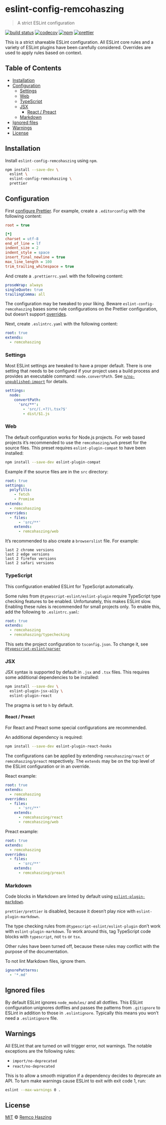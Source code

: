 # eslint-config-remcohaszing

> A strict ESLint configuration

[![build status](https://github.com/remcohaszing/eslint-config-remcohaszing/workflows/ci/badge.svg)](https://github.com/remcohaszing/eslint-config-remcohaszing/actions)
[![codecov](https://codecov.io/gh/remcohaszing/eslint-config-remcohaszing/branch/main/graph/badge.svg)](https://codecov.io/gh/remcohaszing/eslint-config-remcohaszing)
[![npm](https://img.shields.io/npm/v/eslint-config-remcohaszing)](https://www.npmjs.com/package/eslint-config-remcohaszing)
[![prettier](https://img.shields.io/badge/code_style-prettier-ff69b4.svg)](https://prettier.io)

This is a strict shareable ESLint configuration. All ESLint core rules and a variety of ESLint
plugins have been carefully considered. Overrides are used to apply rules based on context.

## Table of Contents

- [Installation](#installation)
- [Configuration](#configuration)
  - [Settings](#settings)
  - [Web](#web)
  - [TypeScript](#typescript)
  - [JSX](#jsx)
    - [React / Preact](#react--preact)
  - [Markdown](#markdown)
- [Ignored files](#ignored-files)
- [Warnings](#warnings)
- [License](#license)

## Installation

Install `eslint-config-remcohaszing` using `npm`.

```sh
npm install --save-dev \
  eslint \
  eslint-config-remcohaszing \
  prettier
```

## Configuration

First [configure Prettier](https://prettier.io/docs/en/configuration.html). For example, create a
`.editorconfig` with the following content:

```ini
root = true

[*]
charset = utf-8
end_of_line = lf
indent_size = 2
indent_style = space
insert_final_newline = true
max_line_length = 100
trim_trailing_whitespace = true
```

And create a `.prettierrc.yaml` with the following content:

```yaml
proseWrap: always
singleQuote: true
trailingComma: all
```

The configuration may be tweaked to your liking. Beware `eslint-config-remcohaszing` bases some rule
configurations on the Prettier configuration, but doesn’t support
[overrides](https://prettier.io/docs/en/configuration.html#configuration-overrides).

Next, create `.eslintrc.yaml` with the following content:

```yaml
root: true
extends:
  - remcohaszing
```

### Settings

Most ESLint settings are tweaked to have a proper default. There is one setting that needs to be
configured if your project uses a build process and provides an executable command:
`node.convertPath`. See
[`n/no-unpublished-import`](https://github.com/eslint-community/eslint-plugin-n/blob/master/docs/rules/no-unpublished-import.md#shared-settings)
for details.

```yaml
settings:
  node:
    convertPath:
      'src/**':
        - 'src/(.+?)\.tsx?$'
        - dist/$1.js
```

### Web

The default configuration works for Node.js projects. For web based projects it’s recommended to use
the `remcohaszing/web` preset for the source files. This preset requires `eslint-plugin-compat` to
have been installed:

```sh
npm install --save-dev eslint-plugin-compat
```

Example if the source files are in the `src` directory:

```yaml
root: true
settings:
  polyfills:
    - fetch
    - Promise
extends:
  - remcohaszing
overrides:
  - files:
      - 'src/**'
    extends:
      - remcohaszing/web
```

It’s recommended to also create a `browserslist` file. For example:

```browserslist
last 2 chrome versions
last 2 edge versions
last 2 firefox versions
last 2 safari versions
```

### TypeScript

This configuration enabled ESLint for TypeScript automatically.

Some rules from `@typescript-eslint/eslint-plugin` require TypeScript type checking features to be
enabled. Unfortunately, this makes ESLint slow. Enabling these rules is recommended for small
projects only. To enable this, add the following to `.eslintrc.yaml`:

```yaml
root: true
extends:
  - remcohaszing
  - remcohaszing/typechecking
```

This sets the project configuration to `tsconfig.json`. To change it, see
[`@typescript-eslint/parser`](https://www.npmjs.com/package/@typescript-eslint/parser#parseroptionsproject)

### JSX

JSX syntax is supported by default in `.jsx` and `.tsx` files. This requires some additional
dependencies to be installed:

```sh
npm install --save-dev \
  eslint-plugin-jsx-a11y \
  eslint-plugin-react
```

The pragma is set to `h` by default.

#### React / Preact

For React and Preact some special configurations are recommended.

An additional dependency is required:

```sh
npm install --save-dev eslint-plugin-react-hooks
```

The configurations can be applied by extending `remcohaszing/react` or `remcohaszing/preact`
respectively. The `extends` may be on the top level of the ESLint configuration or in an override.

React example:

```yaml
root: true
extends:
  - remcohaszing
overrides:
  - files:
      - 'src/**'
    extends:
      - remcohaszing/react
      - remcohaszing/web
```

Preact example:

```yaml
root: true
extends:
  - remcohaszing
overrides:
  - files:
      - 'src/**'
    extends:
      - remcohaszing/preact
```

### Markdown

Code blocks in Markdown are linted by default using
[`eslint-plugin-markdown`](https://github.com/eslint/eslint-plugin-markdown).

`prettier/prettier` is disabled, because it doesn’t play nice with `eslint-plugin-markdown`.

The type checking rules from `@typescript-eslint/eslint-plugin` don’t work with
`eslint-plugin-markdown`. To work around this, tag TypeScript code blocks with `typescript`, not
`ts` or `tsx`.

Other rules have been turned off, because these rules may conflict with the purpose of the
documentation.

To not lint Markdown files, ignore them.

```yaml
ignorePatterns:
  - '*.md'
```

## Ignored files

By default ESLint ignores `node_modules/` and all dotfiles. This ESLint configuration unignores
dotfiles and passes the patterns from `.gitignore` to ESLint in addition to those in
`.eslintignore`. Typically this means you won’t need a `.eslintignore` file.

## Warnings

All ESLint that are turned on will trigger error, not warnings. The notable exceptions are the
following rules:

- `import/no-deprecated`
- `react/no-deprecated`

This is to allow a smooth migration if a dependency decides to deprecate an API. To turn make
warnings cause ESLint to exit with exit code 1, run:

```sh
eslint --max-warnings 0 .
```

## License

[MIT](./LICENSE.md) © [Remco Haszing](https://github.com/remcohaszing)
